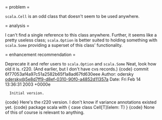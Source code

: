 = problem =

`scala.Cell` is an odd class that doesn't seem to be used anywhere.

= analysis =

I can't find a single reference to this class anywhere.  Further, it seems like a pretty useless class; `scala.Option` is better suited to holding something with `scala.Some` providing a superset of this class' functionality.

= enhancement recommendation =

Deprecate it and refer users to `scala.Option` and `scala.Some`
Neat, look how old it is.  r220.  (And earlier, but I don't have cvs records.)
{code}
commit 6f77053af4a97c51a2582b65f1a8ad67fd630eee
Author: odersky <odersky@5e8d7ff9-d8ef-0310-90f0-a4852d11357a>
Date:   Fri Feb 14 13:36:31 2003 +0000e

      Initial version.  
{code}
Here's the r220 version.  I don't know if variance annotations existed yet.
{code}
package scala with {
  case class Cell[T](elem: T)
}
{code}
None of this of course is relevant to anything.
